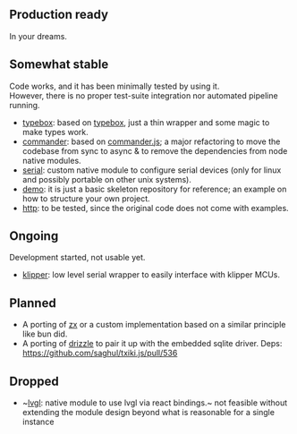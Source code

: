 ## Production ready

In your dreams.

## Somewhat stable

Code works, and it has been minimally tested by using it.  
However, there is no proper test-suite integration nor automated pipeline running.

- [typebox](https://github.com/KaruroChori/typebox-txiki-module): based on [typebox](https://github.com/sinclairzx81/typebox), just a thin wrapper and some magic to make types work.
- [commander](https://github.com/KaruroChori/commander-txiki-module): based on [commander.js](https://github.com/tj/commander.js); a major refactoring to move the codebase from sync to async & to remove the dependencies from node native modules.
- [serial](https://github.com/KaruroChori/serial-txiki-module): custom native module to configure serial devices (only for linux and possibly portable on other unix systems).
- [demo](https://github.com/KaruroChori/demo-txiki-module): it is just a basic skeleton repository for reference; an example on how to structure your own project.
- [http](https://github.com/KaruroChori/http-txiki-module): to be tested, since the original code does not come with examples.

## Ongoing

Development started, not usable yet.
- [klipper](https://github.com/KaruroChori/klipper-txiki-module): low level serial wrapper to easily interface with klipper MCUs.

## Planned

- A porting of [zx](https://github.com/google/zx) or a custom implementation based on a similar principle like bun did.
- A porting of [drizzle](https://orm.drizzle.team/) to pair it up with the embedded sqlite driver. Deps: https://github.com/saghul/txiki.js/pull/536

## Dropped
- ~[lvgl](https://github.com/KaruroChori/lvgl-txiki-module): native module to use lvgl via react bindings.~ not feasible without extending the module design beyond what is reasonable for a single instance
